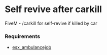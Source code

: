# Self revive after carkill
FiveM - /carkill for self-revive if killed by car

### Requirements
 - [esx_ambulancejob](https://github.com/esx-framework/esx_ambulancejob)
